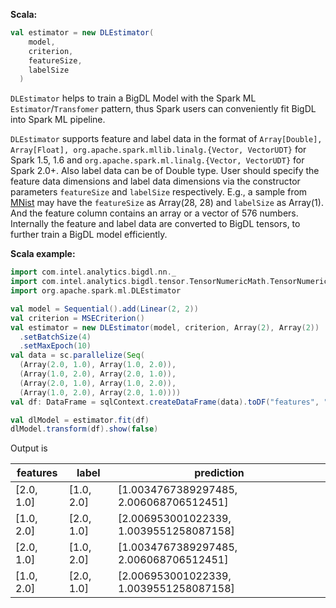 **Scala:**
```scala
val estimator = new DLEstimator(
    model,
    criterion,
    featureSize,
    labelSize
  )
```

`DLEstimator` helps to train a BigDL Model with the Spark ML `Estimator`/`Transfomer` pattern,
thus Spark users can conveniently fit BigDL into Spark ML pipeline.

`DLEstimator` supports feature and label data in the format of `Array[Double], Array[Float],
org.apache.spark.mllib.linalg.{Vector, VectorUDT}` for Spark 1.5, 1.6 and
`org.apache.spark.ml.linalg.{Vector, VectorUDT}` for Spark 2.0+. Also label data can be of
Double type.
User should specify the feature data dimensions and label data dimensions via the constructor
parameters `featureSize` and `labelSize` respectively. E.g., a sample from
[MNist](http://yann.lecun.com/exdb/mnist/) may have the `featureSize` as Array(28, 28) and
`labelSize` as Array(1). And the feature column contains an array
or a vector of 576 numbers. Internally the feature and label data are converted to BigDL
tensors, to further train a BigDL model efficiently.


**Scala example:**
```scala
import com.intel.analytics.bigdl.nn._
import com.intel.analytics.bigdl.tensor.TensorNumericMath.TensorNumeric.NumericFloat
import org.apache.spark.ml.DLEstimator

val model = Sequential().add(Linear(2, 2))
val criterion = MSECriterion()
val estimator = new DLEstimator(model, criterion, Array(2), Array(2))
  .setBatchSize(4)
  .setMaxEpoch(10)
val data = sc.parallelize(Seq(
  (Array(2.0, 1.0), Array(1.0, 2.0)),
  (Array(1.0, 2.0), Array(2.0, 1.0)),
  (Array(2.0, 1.0), Array(1.0, 2.0)),
  (Array(1.0, 2.0), Array(2.0, 1.0))))
val df: DataFrame = sqlContext.createDataFrame(data).toDF("features", "label")

val dlModel = estimator.fit(df)
dlModel.transform(df).show(false)

```
Output is

|features  |label     |prediction                             |
|----------|----------|---------------------------------------|
|[2.0, 1.0]|[1.0, 2.0]|[1.0034767389297485, 2.006068706512451]|
|[1.0, 2.0]|[2.0, 1.0]|[2.006953001022339, 1.0039551258087158]|
|[2.0, 1.0]|[1.0, 2.0]|[1.0034767389297485, 2.006068706512451]|
|[1.0, 2.0]|[2.0, 1.0]|[2.006953001022339, 1.0039551258087158]|


